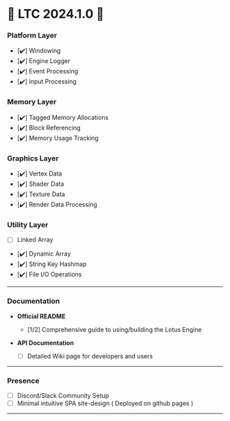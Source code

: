 # 🌸 **LTC 2024.1.0** 🌸

### **Platform Layer**
  - [✔️] Windowing
  - [✔️] Engine Logger
  - [✔️] Event Processing
  - [✔️] Input Processing

### **Memory Layer**
  - [✔️] Tagged Memory Allocations
  - [✔️] Block Referencing
  - [✔️] Memory Usage Tracking

### **Graphics Layer**
  - [✔️] Vertex Data
  - [✔️] Shader Data
  - [✔️] Texture Data
  - [✔️] Render Data Processing

### **Utility Layer**
  - [ ] Linked Array
  - [✔️] Dynamic Array
  - [✔️] String Key Hashmap
  - [✔️] File I/O Operations
---

### **Documentation**
- **Official README**
  - [1/2] Comprehensive guide to using/building the Lotus Engine

- **API Documentation**
  - [ ] Detailed Wiki page for developers and users

---

### **Presence**
  - [ ] Discord/Slack Community Setup
  - [ ] Minimal intuitive SPA site-design ( Deployed on github pages )

---
